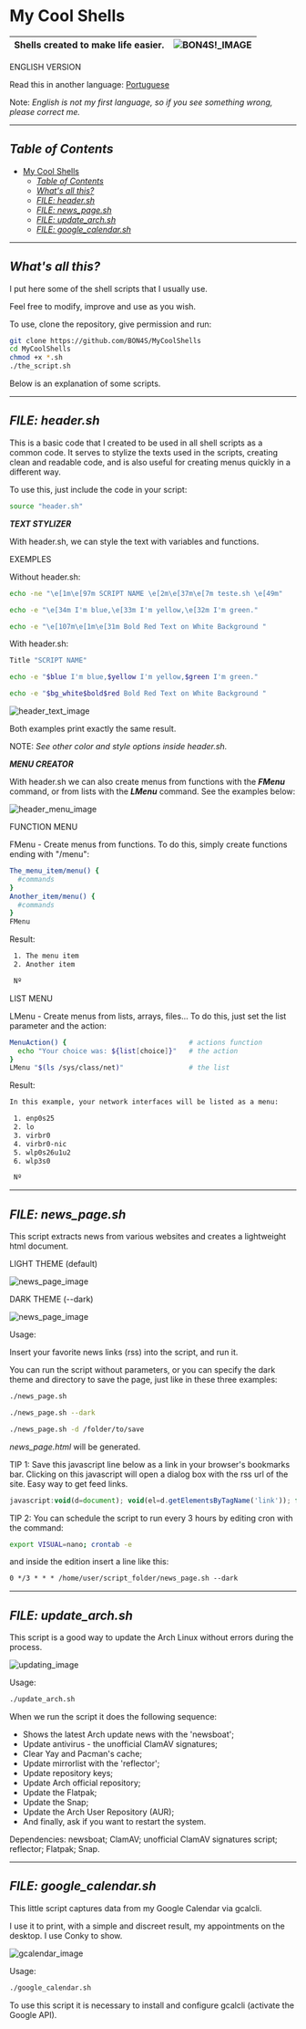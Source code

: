 # My Cool Shells

| Shells created to make life easier. | ![BON4S!_IMAGE](screenshots/screenshot-BON4S.gif) |
|-|-|

ENGLISH VERSION

Read this in another language: [Portuguese](readme.pt-BR.md)

Note: *English is not my first language, so if you see something wrong, please correct me.*

--------

## *Table of Contents*

- [My Cool Shells](#my-cool-shells)
  - [*Table of Contents*](#table-of-contents)
  - [*What's all this?*](#whats-all-this)
  - [*FILE: header.sh*](#file-headersh)
  - [*FILE: news_page.sh*](#file-news_pagesh)
  - [*FILE: update_arch.sh*](#file-update_archsh)
  - [*FILE: google_calendar.sh*](#file-google_calendarsh)

--------

## *What's all this?*

I put here some of the shell scripts that I usually use.

Feel free to modify, improve and use as you wish.

To use, clone the repository, give permission and run:

```bash
git clone https://github.com/BON4S/MyCoolShells
cd MyCoolShells
chmod +x *.sh
./the_script.sh
```

Below is an explanation of some scripts.

--------

## *FILE: header.sh*

This is a basic code that I created to be used in all shell scripts as a common code. It serves to stylize the texts used in the scripts, creating clean and readable code, and is also useful for creating menus quickly in a different way.

To use this, just include the code in your script:

```bash
source "header.sh"
```

***TEXT STYLIZER***

With header.sh, we can style the text with variables and functions.

EXEMPLES

Without header.sh:

```bash
echo -ne "\e[1m\e[97m SCRIPT NAME \e[2m\e[37m\e[7m teste.sh \e[49m"

echo -e "\e[34m I'm blue,\e[33m I'm yellow,\e[32m I'm green."

echo -e "\e[107m\e[1m\e[31m Bold Red Text on White Background "
```

With header.sh:

```bash
Title "SCRIPT NAME"

echo -e "$blue I'm blue,$yellow I'm yellow,$green I'm green."

echo -e "$bg_white$bold$red Bold Red Text on White Background "
```

![header_text_image](screenshots/screenshot-text.png)

Both examples print exactly the same result.

NOTE: *See other color and style options inside header.sh.*

***MENU CREATOR***

With header.sh we can also create menus from functions with the ***FMenu*** command, or from lists with the ***LMenu*** command. See the examples below:

![header_menu_image](screenshots/screenshot-menu.gif)

FUNCTION MENU

FMenu - Create menus from functions. To do this, simply create functions ending with "/menu":

```bash
The_menu_item/menu() {
  #commands
}
Another_item/menu() {
  #commands
}
FMenu
```

Result:

```txt
 1. The menu item
 2. Another item

 Nº
```

LIST MENU

LMenu - Create menus from lists, arrays, files... To do this, just set the list parameter and the action:

```bash
MenuAction() {                              # actions function
  echo "Your choice was: ${list[choice]}"   # the action
}
LMenu "$(ls /sys/class/net)"                # the list
```

Result:

```txt
In this example, your network interfaces will be listed as a menu:

 1. enp0s25
 2. lo
 3. virbr0
 4. virbr0-nic
 5. wlp0s26u1u2
 6. wlp3s0

 Nº
```

--------

## *FILE: news_page.sh*

This script extracts news from various websites and creates a lightweight html document.

LIGHT THEME (default)

![news_page_image](screenshots/screenshot-news-light.png)

DARK THEME (--dark)

![news_page_image](screenshots/screenshot-news-dark.png)

Usage:

Insert your favorite news links (rss) into the script, and run it.

You can run the script without parameters, or you can specify the dark theme and directory to save the page, just like in these three examples:

```bash
./news_page.sh

./news_page.sh --dark

./news_page.sh -d /folder/to/save
```

*news_page.html* will be generated.

TIP 1: Save this javascript line below as a link in your browser's bookmarks bar. Clicking on this javascript will open a dialog box with the rss url of the site. Easy way to get feed links.

```javascript
javascript:void(d=document); void(el=d.getElementsByTagName('link')); for(i=0;i<el.length;i++){ if( el[i].getAttribute('rel').indexOf('alternate')!=-1 && (el[i].getAttribute('type').indexOf('application/rss+xml')!=-1 || el[i].getAttribute('type').indexOf('text/xml')!=-1)){ void(prompt('RSS:', el[i].getAttribute('href')))}}
```

TIP 2: You can schedule the script to run every 3 hours by editing cron with the command:

```bash
export VISUAL=nano; crontab -e
```

and inside the edition insert a line like this:

```txt
0 */3 * * * /home/user/script_folder/news_page.sh --dark
```

--------

## *FILE: update_arch.sh*

This script is a good way to update the Arch Linux without errors during the process.

![updating_image](screenshots/screenshot-updating.gif)

Usage:

```bash
./update_arch.sh
```

When we run the script it does the following sequence:

- Shows the latest Arch update news with the 'newsboat';
- Update antivirus - the unofficial ClamAV signatures;
- Clear Yay and Pacman's cache;
- Update mirrorlist with the 'reflector';
- Update repository keys;
- Update Arch official repository;
- Update the Flatpak;
- Update the Snap;
- Update the Arch User Repository (AUR);
- And finally, ask if you want to restart the system.

Dependencies: newsboat; ClamAV; unofficial ClamAV signatures script; reflector; Flatpak; Snap.

--------

## *FILE: google_calendar.sh*

This little script captures data from my Google Calendar via gcalcli.

I use it to print, with a simple and discreet result, my appointments on the desktop. I use Conky to show.

![gcalendar_image](screenshots/screenshot-calendar.png)

Usage:

```bash
./google_calendar.sh
```

To use this script it is necessary to install and configure gcalcli (activate the Google API).
